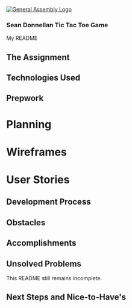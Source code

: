 [![General Assembly Logo](https://camo.githubusercontent.com/1a91b05b8f4d44b5bbfb83abac2b0996d8e26c92/687474703a2f2f692e696d6775722e636f6d2f6b6538555354712e706e67)](https://generalassemb.ly/education/web-development-immersive)

### Sean Donnellan Tic Tac Toe Game
My README

## The Assignment


## Technologies Used


## Prepwork
# Planning
# Wireframes
# User Stories


## Development Process


## Obstacles


## Accomplishments


## Unsolved Problems
This README still remains incomplete.

## Next Steps and Nice-to-Have's
